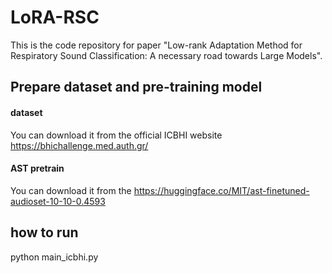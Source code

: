 # LoRA-RSC
This is the code repository for paper "Low-rank Adaptation Method for Respiratory Sound Classification: A necessary road towards Large Models".

## Prepare dataset and pre-training model
#### dataset
 You can download it from the official ICBHI website https://bhichallenge.med.auth.gr/
#### AST pretrain
You can download it from the https://huggingface.co/MIT/ast-finetuned-audioset-10-10-0.4593
## how to run
python main_icbhi.py
